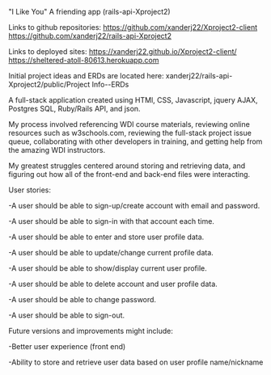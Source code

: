 "I Like You" A friending app  (rails-api-Xproject2)

Links to github repositories:
https://github.com/xanderj22/Xproject2-client
https://github.com/xanderj22/rails-api-Xproject2

Links to deployed sites:
https://xanderj22.github.io/Xproject2-client/
https://sheltered-atoll-80613.herokuapp.com

Initial project ideas and ERDs are located here: xanderj22/rails-api-Xproject2/public/Project Info--ERDs

A full-stack application created using HTMl, CSS, Javascript, jquery AJAX, Postgres SQL, Ruby/Rails API, and json.  

My process involved referencing WDI course materials, reviewing online resources such as w3schools.com, reviewing the full-stack project issue queue, collaborating with other developers in training, and getting help from the amazing WDI instructors. 

My greatest struggles centered around storing and retrieving data, and figuring out how all of the front-end and back-end files were interacting.  

User stories:

-A user should be able to sign-up/create account with email and password.

-A user should be able to sign-in with that account each time.

-A user should be able to enter and store user profile data.

-A user should be able to update/change current profile data.

-A user should be able to show/display current user profile.

-A user should be able to delete account and user profile data.

-A user should be able to change password. 

-A user should be able to sign-out.


Future versions and improvements might include:

  -Better user experience (front end)
  
  -Ability to store and retrieve user data based on user profile name/nickname
  



